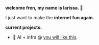 **welcome fren, my name is larissa. 👋**

I just want to make the **internet fun again.**

**current projects:**

- 🎸 AI + infra @ [you will like this](https://github.com/ldmrqs/youwill-like-this).
